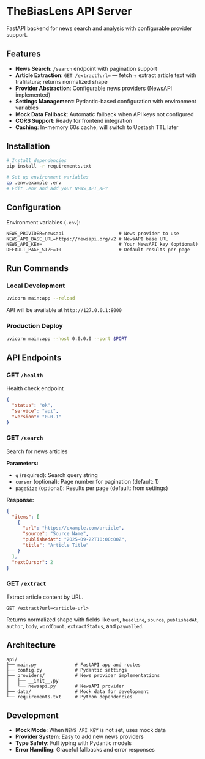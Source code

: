 # TheBiasLens API Server

FastAPI backend for news search and analysis with configurable provider support.

## Features

- **News Search**: `/search` endpoint with pagination support
- **Article Extraction**: `GET /extract?url=` — fetch + extract article text with trafilatura; returns normalized shape
- **Provider Abstraction**: Configurable news providers (NewsAPI implemented)
- **Settings Management**: Pydantic-based configuration with environment variables
- **Mock Data Fallback**: Automatic fallback when API keys not configured
- **CORS Support**: Ready for frontend integration
- **Caching**: In-memory 60s cache; will switch to Upstash TTL later

## Installation

```bash
# Install dependencies
pip install -r requirements.txt

# Set up environment variables
cp .env.example .env
# Edit .env and add your NEWS_API_KEY
```

## Configuration

Environment variables (`.env`):

```env
NEWS_PROVIDER=newsapi                    # News provider to use
NEWS_API_BASE_URL=https://newsapi.org/v2 # NewsAPI base URL
NEWS_API_KEY=                            # Your NewsAPI key (optional)
DEFAULT_PAGE_SIZE=10                     # Default results per page
```

## Run Commands

### Local Development

```bash
uvicorn main:app --reload
```

API will be available at `http://127.0.0.1:8000`

### Production Deploy

```bash
uvicorn main:app --host 0.0.0.0 --port $PORT
```

## API Endpoints

### GET `/health`

Health check endpoint

```json
{
  "status": "ok",
  "service": "api",
  "version": "0.0.1"
}
```

### GET `/search`

Search for news articles

**Parameters:**

- `q` (required): Search query string
- `cursor` (optional): Page number for pagination (default: 1)
- `pageSize` (optional): Results per page (default: from settings)

**Response:**

```json
{
  "items": [
    {
      "url": "https://example.com/article",
      "source": "Source Name",
      "publishedAt": "2025-09-22T10:00:00Z",
      "title": "Article Title"
    }
  ],
  "nextCursor": 2
}
```

### GET `/extract`

Extract article content by URL.

```
GET /extract?url=<article-url>
```

Returns normalized shape with fields like `url`, `headline`, `source`, `publishedAt`, `author`, `body`, `wordCount`, `extractStatus`, and `paywalled`.

## Architecture

```
api/
├── main.py              # FastAPI app and routes
├── config.py            # Pydantic settings
├── providers/           # News provider implementations
│   ├── __init__.py
│   └── newsapi.py       # NewsAPI provider
├── data/                # Mock data for development
└── requirements.txt     # Python dependencies
```

## Development

- **Mock Mode**: When `NEWS_API_KEY` is not set, uses mock data
- **Provider System**: Easy to add new news providers
- **Type Safety**: Full typing with Pydantic models
- **Error Handling**: Graceful fallbacks and error responses

